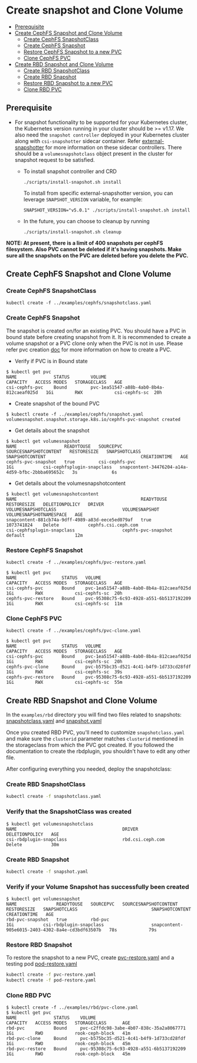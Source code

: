 # Create snapshot and Clone Volume

- [Prerequisite](#prerequisite)
- [Create CephFS Snapshot and Clone Volume](#create-cephfs-snapshot-and-clone-volume)
  - [Create CephFS SnapshotClass](#create-cephfs-snapshotclass)
  - [Create CephFS Snapshot](#create-cephfs-snapshot)
  - [Restore CephFS Snapshot to a new PVC](#restore-cephfs-snapshot)
  - [Clone CephFS PVC](#clone-cephfs-pvc)
- [Create RBD Snapshot and Clone Volume](#create-rbd-snapshot-and-clone-volume)
  - [Create RBD SnapshotClass](#create-rbd-snapshotclass)
  - [Create RBD Snapshot](#create-rbd-snapshot)
  - [Restore RBD Snapshot to a new PVC](#restore-rbd-snapshot)
  - [Clone RBD PVC](#clone-rbd-pvc)

## Prerequisite

- For snapshot functionality to be supported for your Kubernetes cluster, the
  Kubernetes version running in your cluster should be >= v1.17. We also need the
  `snapshot controller` deployed in your Kubernetes cluster along with `csi-snapshotter`
  sidecar container.
  Refer [external-snapshotter](https://github.com/kubernetes-csi/external-snapshotter/)
  for more information on these sidecar controllers. There should
  be a `volumesnapshotclass` object present in the cluster
  for snapshot request to be satisfied.

  - To install snapshot controller and CRD

    ```console
    ./scripts/install-snapshot.sh install
    ```

    To install from specific external-snapshotter version, you can leverage
    `SNAPSHOT_VERSION` variable, for example:

    ```console
    SNAPSHOT_VERSION="v5.0.1" ./scripts/install-snapshot.sh install
    ```

  - In the future, you can choose to cleanup by running

    ```console
    ./scripts/install-snapshot.sh cleanup
    ```

**NOTE: At present, there is a limit of 400 snapshots per cephFS filesystem.
Also PVC cannot be deleted if it's having snapshots. Make sure all the snapshots
on the PVC are deleted before you delete the PVC.**

## Create CephFS Snapshot and Clone Volume

### Create CephFS SnapshotClass

```console
kubectl create -f ../examples/cephfs/snapshotclass.yaml
```

### Create CephFS Snapshot

The snapshot is created on/for an existing PVC. You should
have a PVC in bound state before creating snapshot from it.
It is recommended to create a volume snapshot or a PVC clone
only when the PVC is not in use.
Please refer pvc creation [doc](https://github.com/ceph/ceph-csi/blob/devel/docs/deploy-cephfs.md)
for more information on how to create a PVC.

- Verify if PVC is in Bound state

```console
$ kubectl get pvc
NAME              STATUS        VOLUME                                     CAPACITY   ACCESS MODES   STORAGECLASS   AGE
csi-cephfs-pvc    Bound         pvc-1ea51547-a88b-4ab0-8b4a-812caeaf025d   1Gi        RWX            csi-cephfs-sc  20h
```

- Create snapshot of the bound PVC

```console
$ kubectl create -f ../examples/cephfs/snapshot.yaml
volumesnapshot.snapshot.storage.k8s.io/cephfs-pvc-snapshot created
```

- Get details about the snapshot

```console
$ kubectl get volumesnapshot
NAME                  READYTOUSE   SOURCEPVC       SOURCESNAPSHOTCONTENT   RESTORESIZE   SNAPSHOTCLASS                SNAPSHOTCONTENT                                    CREATIONTIME   AGE
cephfs-pvc-snapshot   true         csi-cephfs-pvc                          1Gi           csi-cephfsplugin-snapclass   snapcontent-34476204-a14a-4d59-bfbc-2bbba695652c   3s             6s

```

- Get details about the volumesnapshotcontent

```console
$ kubectl get volumesnapshotcontent
NAME                                               READYTOUSE   RESTORESIZE   DELETIONPOLICY   DRIVER                                  VOLUMESNAPSHOTCLASS                         VOLUMESNAPSHOT            VOLUMESNAPSHOTNAMESPACE   AGE
snapcontent-881cb74a-9dff-4989-a83d-eece5ed079af   true         1073741824    Delete           cephfs.csi.ceph.com                     csi-cephfsplugin-snapclass                  cephfs-pvc-snapshot       default                   12m

```

### Restore CephFS Snapshot

```console
kubectl create -f ../examples/cephfs/pvc-restore.yaml
```

```console
$ kubectl get pvc
NAME                 STATUS   VOLUME                                     CAPACITY   ACCESS MODES   STORAGECLASS   AGE
csi-cephfs-pvc       Bound    pvc-1ea51547-a88b-4ab0-8b4a-812caeaf025d   1Gi        RWX            csi-cephfs-sc  20h
cephfs-pvc-restore   Bound    pvc-95308c75-6c93-4928-a551-6b5137192209   1Gi        RWX            csi-cephfs-sc  11m
```

### Clone CephFS PVC

```console
kubectl create -f ../examples/cephfs/pvc-clone.yaml
```

```console
$ kubectl get pvc
NAME                 STATUS   VOLUME                                     CAPACITY   ACCESS MODES   STORAGECLASS   AGE
csi-cephfs-pvc       Bound    pvc-1ea51547-a88b-4ab0-8b4a-812caeaf025d   1Gi        RWX            csi-cephfs-sc  20h
cephfs-pvc-clone     Bound    pvc-b575bc35-d521-4c41-b4f9-1d733cd28fdf   1Gi        RWX            csi-cephfs-sc  39s
cephfs-pvc-restore   Bound    pvc-95308c75-6c93-4928-a551-6b5137192209   1Gi        RWX            csi-cephfs-sc  55m
```

## Create RBD Snapshot and Clone Volume

In the `examples/rbd` directory you will find two files related to snapshots:
[snapshotclass.yaml](../examples/rbd/snapshotclass.yaml)
and [snapshot.yaml](../examples/rbd/snapshot.yaml)

Once you created RBD PVC, you'll need to customize `snapshotclass.yaml` and
make sure the `clusterid` parameter matches `clusterid` mentioned in the
storageclass from which the PVC got created.
If you followed the documentation to create the rbdplugin, you shouldn't
have to edit any other file.

After configuring everything you needed, deploy the snapshotclass:

### Create RBD SnapshotClass

```bash
kubectl create -f snapshotclass.yaml
```

### Verify that the SnapshotClass was created

```console
$ kubectl get volumesnapshotclass
NAME                                        DRIVER                                  DELETIONPOLICY   AGE
csi-rbdplugin-snapclass                     rbd.csi.ceph.com                        Delete           30m

```

### Create RBD Snapshot

```bash
kubectl create -f snapshot.yaml
```

### Verify if your Volume Snapshot has successfully been created

```console
$ kubectl get volumesnapshot
NAME               READYTOUSE   SOURCEPVC   SOURCESNAPSHOTCONTENT   RESTORESIZE   SNAPSHOTCLASS                            SNAPSHOTCONTENT                                    CREATIONTIME   AGE
rbd-pvc-snapshot   true         rbd-pvc                             1Gi           csi-rbdplugin-snapclass                  snapcontent-905e6015-2403-4302-8a4e-cd3bdf63507b   78s            79s
```

### Restore RBD Snapshot

To restore the snapshot to a new PVC, create
[pvc-restore.yaml](../examples/rbd/pvc-restore.yaml)
and a testing pod [pod-restore.yaml](../examples/rbd/pod-restore.yaml)

```bash
kubectl create -f pvc-restore.yaml
kubectl create -f pod-restore.yaml
```

### Clone RBD PVC

```console
$ kubectl create -f ../examples/rbd/pvc-clone.yaml
$ kubectl get pvc
NAME              STATUS    VOLUME                                     CAPACITY   ACCESS MODES   STORAGECLASS      AGE
rbd-pvc           Bound     pvc-c2ffdc98-3abe-4b07-838c-35a2a8067771   1Gi        RWO            rook-ceph-block   41m
rbd-pvc-clone     Bound     pvc-b575bc35-d521-4c41-b4f9-1d733cd28fdf   1Gi        RWO            rook-ceph-block   45m
rbd-pvc-restore   Bound     pvc-95308c75-6c93-4928-a551-6b5137192209   1Gi        RWO            rook-ceph-block   45m
```
